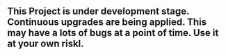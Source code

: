 ## This Project is under development stage. Continuous upgrades are being applied. This may have a lots of bugs at a point of time. Use it at your own riskl.
